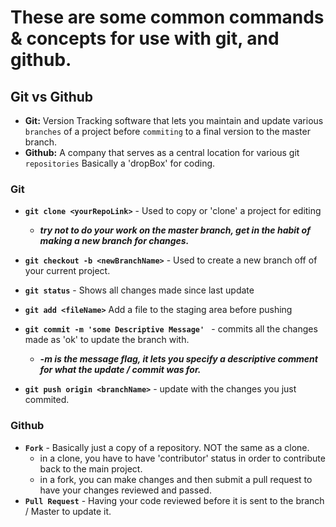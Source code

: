 # These are some common commands & concepts for use with git, and github. #

## Git vs Github ##
  - **Git:** Version Tracking software that lets you maintain and update various ```branches``` of a project before ```commiting``` to 
         a final version to the master branch.
  - **Github:** A company that serves as a central location for various git ```repositories``` Basically a 'dropBox' for coding.
  
### Git ###
 - **```git clone <yourRepoLink>```** - Used to copy or 'clone' a project for editing
    - ***try not to do your work on the master branch, get in the habit of making a new branch for changes.***
    
 - **```git checkout -b <newBranchName>```** - Used to create a new branch off of your current project.
 - **```git status```** - Shows all changes made since last update
 - **```git add <fileName>```** Add a file to the staging area before pushing
 - **```git commit -m 'some Descriptive Message' ```** - commits all the changes made as 'ok' to update the branch with.
    - ***-m is the message flag, it lets you specify a descriptive comment for what the update / commit was for.***
    
 - **```git push origin <branchName>```** - update <branchName> with the changes you just commited.
 
### Github ###
 - **```Fork```** - Basically just a copy of a repository. NOT the same as a clone.
    - in a clone, you have to have 'contributor' status in order to contribute back to the main project.
    - in a fork, you can make changes and then submit a pull request to have your changes reviewed and passed.
 - **```Pull Request```** - Having your code reviewed before it is sent to the branch / Master to update it.
